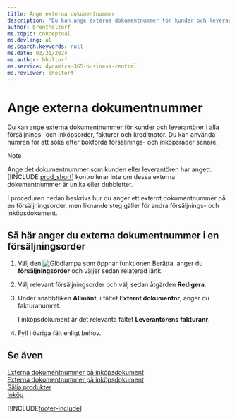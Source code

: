 ```yaml
---
title: Ange externa dokumentnummer
description: 'Du kan ange externa dokumentnummer för kunder och leverantörer i alla försäljnings- och inköpsorder, fakturor och kreditnotor. Du kan använda numren för att söka efter bokförda försäljnings- och inköpsrader senare.'
author: brentholtorf
ms.topic: conceptual
ms.devlang: al
ms.search.keywords: null
ms.date: 03/21/2024
ms.author: bholtorf
ms.service: dynamics-365-business-central
ms.reviewer: bholtorf
---
```

# Ange externa dokumentnummer

Du kan ange externa dokumentnummer för kunder och leverantörer i alla försäljnings- och inköpsorder, fakturor och kreditnotor. Du kan använda numren för att söka efter bokförda försäljnings- och inköpsrader senare.  

> [!NOTE]
> Ange det dokumentnummer som kunden eller leverantören har angett. [!INCLUDE [prod_short](includes/prod_short.md)] kontrollerar inte om dessa externa dokumentnummer är unika eller dubbletter.

I proceduren nedan beskrivs hur du anger ett externt dokumentnummer på en försäljningsorder, men liknande steg gäller för andra försäljnings- och inköpsdokument.

## Så här anger du externa dokumentnummer i en försäljningsorder  

1. Välj den ![Glödlampa som öppnar funktionen Berätta.](media/ui-search/search_small.png "Berätta för mig vad du vill göra") anger du **försäljningsorder** och väljer sedan relaterad länk.  
2. Välj relevant försäljningsorder och välj sedan åtgärden **Redigera**.  
3. Under snabbfliken **Allmänt**, i fältet **Externt dokumentnr**, anger du fakturanumret.  

    I inköpsdokument är det relevanta fältet **Leverantörens fakturanr**.
4. Fyll i övriga fält enligt behov.  

## Se även

[Externa dokumentnummer på inköpsdokument](purchasing-ext-doc-no.md)  
[Externa dokumentnummer på inköpsdokument](sales-how-invoice-sales.md#external-document-numbers)  
[Sälja produkter](sales-how-sell-products.md)  
[Inköp](purchasing-manage-purchasing.md)  

[!INCLUDE[footer-include](includes/footer-banner.md)]